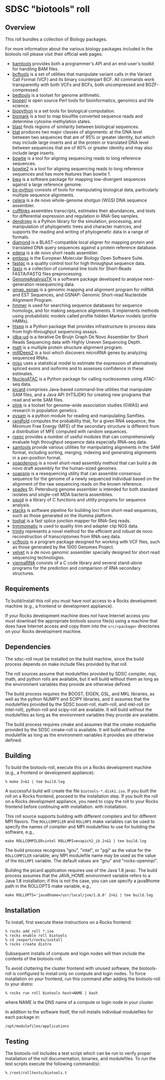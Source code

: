 # SDSC "biotools" roll

## Overview

This roll bundles a collection of Biology packages.

For more information about the various biology packages included in the biotools
roll please visit their official web pages:

- <a href="https://github.com/pezmaster31/bamtools" target="_blank">bamtools</a> provides both a programmer's API and an end-user's toolkit for handling BAM files.
- <a href="https://https://www.htslib.org" target="_blank">bcftools</a> is a set of utilities that manipulate variant calls in the Variant Call Format (VCF) and its binary counterpart BCF. All commands work transparently with both VCFs and BCFs, both uncompressed and BGZF-compressed.
- <a href="https://github.com/arq5x/bedtools2" target="_blank">bedtools</a> is a toolset for genome arithmetic.
- <a href="https://bioperl.org" target="_blank">bioperl</a> is open source Perl tools for bioinformatics, genomics and life science.
- <a href="http://biopython.org" target="_blank">biopython</a> is a set tools for biological computation.
- <a href="http://www.bioinformatics.babraham.ac.uk/projects/bismark/">bismark</a> is a tool to map bisulfite converted sequence reads and determine cytosine methylation states.
- <a href="http://blast.ncbi.nlm.nih.gov/Blast.cgi" target="_blank">blast</a> finds regions of similarity between biological sequences.
- <a href="http://genome.ucsc.edu/goldenPath/help/blatSpec.html" target="_blank">blat</a> produces two major classes of alignments: at the DNA level between two sequences that are of 95% or greater identity, but which may include large inserts and at the protein or translated DNA level between sequences that are of 80% or greater identity and may also include large inserts.
- <a href="http://bowtie-bio.sourceforge.net" target="_blank">bowtie</a> is a tool for aligning sequencing reads to long reference sequences.
- <a href="http://bowtie-bio.sourceforge.net/bowtie2" target="_blank">bowtie2</a> is a tool for aligning sequencing reads to long reference sequences and has more features than bowtie 1.
- <a href="http://bio-bwa.sourceforge.net" target="_blank">bwa</a> is a software package for mapping low-divergent sequences against a large reference genome.
- <a href="https://pypi.python.org/pypi/bx-python" target="_blank">bx-python</a> consists of tools for manipulating biological data, particularly multiple sequence alignments.
- <a href="http://wgs-assembler.sourceforge.net/" target="_blank">celera</a> is a de novo whole-genome shotgun (WGS) DNA sequence assembler.
- <a href="http://cufflinks.cbcb.umd.edu" target="_blank">cufflinks</a> assembles transcripts, estimates their abundances, and tests for differential expression and regulation in RNA-Seq samples.
- <a href="https://dendropy.org/" target="_blank">dendropy</a> is a Python library for the simulation, processing, and manipulation of phylogenetic trees and character matrices, and supports the reading and writing of phylogenetic data in a range of formats.
- <a href="https://github.com/bbuchfink/diamond" target="_blank">diamond</a> is a BLAST-compatible local aligner for mapping protein and translated DNA query sequences against a protein reference database.
- <a href="http://www.genomic.ch/edena.php" target="_blank">edena</a> is a de novo short reads assembler.
- <a href="http://emboss.sourceforge.net/" target="_blank">emboss</a> is the European Molecular Biology Open Software Suite. 
- <a href="http://www.bioinformatics.babraham.ac.uk/projects/fastqc" target="_blank">fastqc</a> is a quality control tool for high throughput sequence data.
- <a href="http://hannonlab.cshl.edu/fastx_toolkit" target="_blank">fastx</a> is a collection of command line tools for Short-Reads FASTA/FASTQ files preprocessing.
- <a href="http://www.broadinstitute.org/gatk" target="_blank">GenomeAnalysisTK</a> is a software package developed to analyse next-generation resequencing data.
- <a href="http://research-pub.gene.com/gmap" target="_blank">gmap_gsnap</a> is a genomic mapping and alignment program for mRNA and EST Sequences, and GSNAP: Genomic Short-read Nucleotide Alignment Program.
- <a href="http://hmmer.org" target="_blank">hmmer</a> is used for searching sequence databases for sequence homologs, and for making sequence alignments. It implements methods using probabilistic models called profile hidden Markov models (profile HMMs).
- <a href="http://www-huber.embl.de/users/anders/HTSeq" target="_blank">htseq</a> is a Python package that provides infrastructure to process data from high-throughput sequencing assays.
- <a href="http://i.cs.hku.hk/~alse/hkubrg/projects/idba_ud/index.html" target="_blank">idba-ud</a> is a iterative De Bruijn Graph De Novo Assembler for Short Reads Sequencing data with Highly Uneven Sequencing Depth.
- <a href="https://http://matt.cs.tufts.edu/" target="_blank">matt</a> is a multiple protein structure alignment program.
- <a href="https://www.mdc-berlin.de/8551903/en/research/research_teams/systems_biology_of_gene_regulatory_elements/projects/miRDeep" target="_blank">miRDeep2</a> is a tool which discovers microRNA genes by analyzing sequenced RNAs.
- <a href="https://http://genes.mit.edu/burgelab/miso/software.html" target="_blank">miso</a> uses a statistical model to estimate the expression of alternatively spliced exons and isoforms and to assesses confidence in these estimates. 
- <a href="https://github.com/GreenleafLab/NucleoATAC">NucleoATAC</a> is a Python package for calling nucleosomes using ATAC-seq data.
- <a href="http://http://http://broadinstitute.github.io/picard" target="_blank">picard</a> comprises Java-based command-line utilities that manipulate SAM files, and a Java API (HTSJDK) for creating new programs that read and write SAM files.
- <a href="https://www.cog-genomics.org/plink2" target="_blank">plink</a> is a toolset for genome-wide association studies (GWAS) and research in population genetics.
- <a href="https://github.com/pysam-developers" target="_blank">pysam</a> is a python module for reading and manipulating Samfiles.
- <a href="http://bioinformatics.psb.ugent.be/software/details/Randfold" target="_blank">randfold</a> computes the probability that, for a given RNA sequence, the Minimum Free Energy (MFE) of the secondary structure is different from a distribution of MFE computed with random sequences.
- <a href="http://rseqc.sourceforge.net" target="_blank">rseqc</a> provides a number of useful modules that can comprehensively evaluate high throughput sequence data especially RNA-seq data.
- <a href="http://samtools.sourceforge.net" target="_blank">samtools</a> provide various utilities for manipulating alignments in the SAM format, including sorting, merging, indexing and generating alignments in a per-position format.
- <a href="http://soap.genomics.org.cn/soapdenovo.html" target="_blank">soapdenovo</a> is a novel short-read assembly method that can build a de novo draft assembly for the human-sized genomes.
- <a href="http://soap.genomics.org.cn/soapsnp.html" target="_blank">soapsnp</a> is a resequencing utility that can assemble consensus sequence for the genome of a newly sequenced individual based on the alignment of the raw sequencing reads on the known reference.
- <a href="http://bioinf.spbau.ru/en/spades" target="_blank">spades</a> St. Petersburg genome assembler is intended for both standard isolates and single-cell MDA bacteria assemblies.
- <a href="squid http://eddylab.org/software.html" target="_blank">squid</a> is a library of C functions and utility programs for sequence analysis.
- <a href="stacks http://http://creskolab.uoregon.edu/stacks" target="_blank">stacks</a> is aoftware pipeline for building loci from short-read sequences, such as those generated on the Illumina platform.
- <a href="http://ccb.jhu.edu/software/tophat/index.shtml" target="_blank">tophat</a> is a fast splice junction mapper for RNA-Seq reads.
- <a href="http://www.usadellab.org/cms/?page=trimmomatic" target="_blank">trimmomatic</a> is used to quality trim and adapter clip NGS data.
- <a href="http://trinityrnaseq.github.io" target="_blank">trinity</a> represents a novel method for the efficient and robust de novo reconstruction of transcriptomes from RNA-seq data.
- <a href="http://vcftools.github.io" target="_blank">vcftools</a> is a program package designed for working with VCF files, such as those generated by the 1000 Genomes Project.
- <a href="http://www.ebi.ac.uk/~zerbino/velvet/" target="_blank">velvet</a> is a de novo genomic assembler specially designed for short read sequencing technologies.
- <a href="http://www.tbi.univie.ac.at/~ronny/RNA/index.html" target="_blank">viennaRNA</a> consists of a C code library and several stand-alone programs for the prediction and comparison of RNA secondary structures.
</description>


## Requirements

To build/install this roll you must have root access to a Rocks development
machine (e.g., a frontend or development appliance).

If your Rocks development machine does *not* have Internet access you must
download the appropriate biotools source file(s) using a machine that does have
Internet access and copy them into the `src/<package>` directories on your Rocks
development machine.


## Dependencies

The sdsc-roll must be installed on the build machine, since the build process
depends on make include files provided by that roll.

The roll sources assume that modulefiles provided by SDSC compiler, mpi, math,
and python rolls are available, but it will build without them as long as
the environment variables they provide are otherwise defined.

The build process requires the BOOST, EIGEN, GSL, and MKL libraries, as well as
the python NUMPY and SCIPY libraries, and it assumes that the modulefiles
provided by the SDSC boost-roll, math-roll, and mkl-roll (or intel-roll),
python-roll and scipy-roll are available. 
It will build without the modulefiles as long as the environment variables they
provide are available.

The build process requires cmake and assumes that the cmake modulefile provided
by the SDSC cmake-roll is available.  It will build without the modulefile as
long as the environment variables it provides are otherwise defined.


## Building

To build the biotools-roll, execute this on a Rocks development
machine (e.g., a frontend or development appliance):

```shell
% make 2>&1 | tee build.log
```

A successful build will create the file `biotools-*.disk1.iso`.  If you built
the roll on a Rocks frontend, proceed to the installation step. If you built the
roll on a Rocks development appliance, you need to copy the roll to your Rocks
frontend before continuing with installation.
with installation.

This roll source supports building with different compilers and for different
MPI flavors.  The `ROLLCOMPILER` and `ROLLMPI` make variables can be used to
specify the names of compiler and MPI modulefiles to use for building the
software, e.g.,

```shell
make ROLLCOMPILER=intel ROLLMPI=mvapich2_ib 2>&1 | tee build.log
```

The build process recognizes "gnu", "intel", or "pgi" as the value for the
`ROLLCOMPILER` variable; any MPI modulefile name may be used as the value of
the `ROLLMPI` variable.  The default values are "gnu" and "rocks-openmpi".

Building the picard application requires use of the Java 1.8 javac.  The
build process assumes that the JAVA_HOME environment variable refers to
a Java 1.8 installation; if this is not the case, you can use specify
a java8home path in the ROLLOPTS make variable, e.g.,

```shell
make ROLLOPTS='java8home=/usr/local/jvm/1.8.0' 2>&1 | tee build.log
```


## Installation

To install, first execute these instructions on a Rocks frontend:

```shell
% rocks add roll *.iso
% rocks enable roll biotools
% cd /export/rocks/install
% rocks create distro
```

Subsequent installs of compute and login nodes will then include the contents of
the biotools-roll.

To avoid cluttering the cluster frontend with unused software, the biotools-roll is
configured to install only on compute and login nodes. To force installation on
your frontend, run this command after adding the biotools-roll to your distro:

```shell
% rocks run roll biotools host=NAME | bash
```

where NAME is the DNS name of a compute or login node in your cluster.

In addition to the software itself, the roll installs individual modulefiles
for each package in:

```shell
/opt/modulefiles/applications
```


## Testing

The biotools-roll includes a test script which can be run to verify proper
installation of the roll documentation, binaries, and modulefiles. To
run the test scripts execute the following command(s):

```shell
% /root/rolltests/biotools.t 
```
